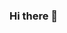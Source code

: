 ### Hi there 👋

<!--
**Naa-A/Naa-A** is a ✨ _special_ ✨ repository because its `README.md` (this file) appears on your GitHub profile.


- 🔭 I’m currently working on becoming a full stack developer
- 🌱 I’m currently learning React
- 👯 I’m looking to collaborate on fun innovative web dev projects
- 🤔 I’m looking for help with ...
- 💬 Ask me about ...
- 📫 How to reach me: tetteh.ashikai@gmail.com
- 😄 Pronouns: ...
- ⚡ Fun fact: ...
-->

